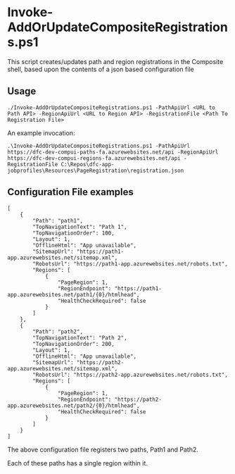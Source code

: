 # Invoke-AddOrUpdateCompositeRegistrations.ps1

This script creates/updates path and region registrations in the Composite shell, based upon the contents of a json based configuration file

## Usage

```
./Invoke-AddOrUpdateCompositeRegistrations.ps1 -PathApiUrl <URL to Path API> -RegionApiUrl <URL to Region API> -RegistrationFile <Path To Registration File>
```

An example invocation: 


```
.\Invoke-AddOrUpdateCompositeRegistrations.ps1 -PathApiUrl https://dfc-dev-compui-paths-fa.azurewebsites.net/api -RegionApiUrl https://dfc-dev-compui-regions-fa.azurewebsites.net/api -RegistrationFile C:\Repos\dfc-app-jobprofiles\Resources\PageRegistration\registration.json
```

## Configuration File examples

```
[
	{	
		"Path": "path1",
		"TopNavigationText": "Path 1",
		"TopNavigationOrder": 100,
		"Layout": 1,
		"OfflineHtml": "App unavailable",
		"SitemapUrl": "https://path1-app.azurewebsites.net/sitemap.xml",
		"RobotsUrl": "https://path1-app.azurewebsites.net/robots.txt",
		"Regions": [
			{
				"PageRegion": 1,
				"RegionEndpoint": "https://path1-app.azurewebsites.net/path1/{0}/htmlhead",
				"HealthCheckRequired": false
			}
		]
	},
	{	
		"Path": "path2",
		"TopNavigationText": "Path 2",
		"TopNavigationOrder": 200,
		"Layout": 1,
		"OfflineHtml": "App unavailable",
		"SitemapUrl": "https://path2-app.azurewebsites.net/sitemap.xml",
		"RobotsUrl": "https://path2-app.azurewebsites.net/robots.txt",
		"Regions": [
			{
				"PageRegion": 1,
				"RegionEndpoint": "https://path2-app.azurewebsites.net/path2/{0}/htmlhead",
				"HealthCheckRequired": false
			}
		]
	}
]
```


The above configuration file registers two paths, Path1 and Path2.

Each of these paths has a single region within it.